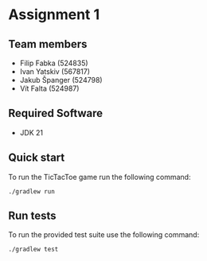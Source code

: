 # Assignment 1

## Team members

- Filip Fabka (524835)
- Ivan Yatskiv (567817)
- Jakub Španger (524798)
- Vít Falta (524987)

## Required Software

- JDK 21

Quick start
-------------------

To run the TicTacToe game run the following command:

```shell
./gradlew run 
```

Run tests
-------------------

To run the provided test suite use the following command:

```shell
./gradlew test
```